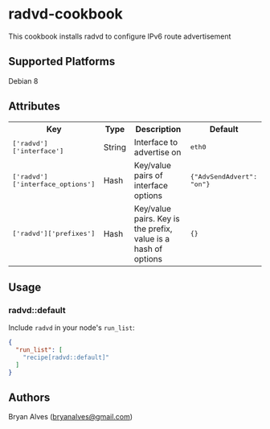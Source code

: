 # radvd-cookbook

This cookbook installs radvd to configure IPv6 route advertisement

## Supported Platforms

Debian 8

## Attributes

<table>
  <tr>
    <th>Key</th>
    <th>Type</th>
    <th>Description</th>
    <th>Default</th>
  </tr>
  <tr>
    <td><tt>['radvd']['interface']</tt></td>
    <td>String</td>
    <td>Interface to advertise on</td>
    <td><tt>eth0</tt></td>
  </tr>
  <tr>
    <td><tt>['radvd']['interface_options']</tt></td>
    <td>Hash</td>
    <td>Key/value pairs of interface options</td>
    <td><tt>{"AdvSendAdvert": "on"}</tt></td>
  </tr>
  <tr>
    <td><tt>['radvd']['prefixes']</tt></td>
    <td>Hash</td>
    <td>Key/value pairs. Key is the prefix, value is a hash of options</td>
    <td><tt>{}</tt></td>
  </tr>
</table>

## Usage

### radvd::default

Include `radvd` in your node's `run_list`:

```json
{
  "run_list": [
    "recipe[radvd::default]"
  ]
}
```

## Authors

Bryan Alves (<bryanalves@gmail.com>)
